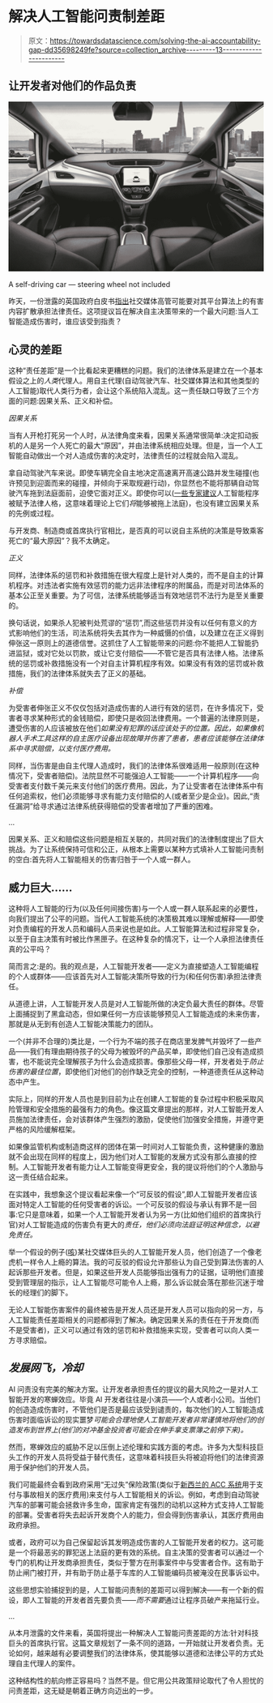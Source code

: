 # 解决人工智能问责制差距

> 原文：<https://towardsdatascience.com/solving-the-ai-accountability-gap-dd35698249fe?source=collection_archive---------13----------------------->

## 让开发者对他们的作品负责

![](img/ec7ae5bf524767932234c3f1fe483f9d.png)

A self-driving car — steering wheel not included

昨天，一份泄露的英国政府白皮书[指出](https://www.theguardian.com/technology/2019/apr/04/social-media-bosses-could-be-liable-for-harmful-content-leaked-uk-plan-reveals)社交媒体高管可能要对其平台算法上的有害内容扩散承担法律责任。这项提议旨在解决自主决策带来的一个最大问题:当人工智能造成伤害时，谁应该受到指责？

## **心灵的差距**

这种“责任差距”是一个比看起来更糟糕的问题。我们的法律体系是建立在一个基本假设之上的*人类*代理人。用自主代理(自动驾驶汽车、社交媒体算法和其他类型的人工智能)取代人类行为者，会让这个系统陷入混乱。这一责任缺口导致了三个方面的问题:因果关系、正义和补偿。

*因果关系*

当有人开枪打死另一个人时，从法律角度来看，因果关系通常很简单:决定扣动扳机的人是另一个人死亡的最大“原因”，并由法律系统相应处理。但是，当一个人工智能自动做出一个对人造成伤害的决定时，法律责任的过程就会陷入混乱。

拿自动驾驶汽车来说。即使车辆完全自主地决定高速离开高速公路并发生碰撞(也许预见到迎面而来的碰撞，并倾向于采取规避行动)，你显然也不能将那辆自动驾驶汽车拖到法庭面前，迫使它面对正义。即使你可以([一些专家建议](https://www.academia.edu/37924523/Do_We_Need_New_Legal_Personhood_in_the_Age_of_Robots_and_AI)人工智能程序被赋予法律人格，这意味着理论上它们*将*能够被拖上法庭)，也没有建立因果关系的先例或过程。

与开发商、制造商或首席执行官相比，是否真的可以说自主系统的决策是导致乘客死亡的“最大原因”？我不太确定。

*正义*

同样，法律体系的惩罚和补救措施在很大程度上是针对人类的，而不是自主的计算机程序。对违法者实施有效惩罚的能力远非法律程序的附属品，而是对司法体系的基本公正至关重要。为了可信，法律系统能够适当有效地惩罚不法行为是至关重要的。

换句话说，如果杀人犯被判处荒谬的“惩罚”,而这些惩罚并没有以任何有意义的方式影响他们的生活，司法系统将失去其作为一种威慑的价值，以及建立在正义得到伸张这一原则上的道德信誉。这抓住了人工智能带来的问题:你不能把人工智能扔进监狱，或对它处以罚款，或让它支付赔偿——不管它是否具有法律人格。法律系统的惩罚或补救措施没有一个对自主计算机程序有效。如果没有有效的惩罚或补救措施，我们的法律体系就失去了正义的基础。

*补偿*

为受害者伸张正义不仅仅包括对造成伤害的人进行有效的惩罚，在许多情况下，受害者寻求某种形式的金钱赔偿，即使只是收回法律费用。一个普遍的法律原则是，遭受伤害的人应该被放在他们*如果没有犯罪的话应该处于的位置。因此，如果像机器人手术工具这样的自主医疗设备出现故障并伤害了患者，患者应该能够在法律体系中寻求赔偿，以支付医疗费用。*

同样，当伤害是由自主代理人造成时，我们的法律体系很难适用一般原则(在这种情况下，受害者赔偿)。法院显然不可能强迫人工智能——一个计算机程序——向受害者支付数千美元来支付他们的医疗费用。因此，为了让受害者在法律体系中有任何追索权，他们必须能够寻求有能力支付赔偿的人(或者至少是企业)。因此,“责任漏洞”给寻求通过法律系统获得赔偿的受害者增加了严重的困难。

…

因果关系、正义和赔偿这些问题是相互关联的，共同对我们的法律制度提出了巨大挑战。为了让系统保持可信和公正，从根本上需要以某种方式填补人工智能问责制的空白:首先将人工智能相关的伤害归咎于一个人或一群人。

## **威力巨大……**

这种将人工智能的行为(以及任何间接伤害)与一个人或一群人联系起来的必要性，向我们提出了公平的问题。当代人工智能系统的决策极其难以理解或解释——即使对负责编程的开发人员和编码人员来说也是如此。人工智能算法和过程非常复杂，以至于自主决策有时被比作黑匣子。在这种复杂的情况下，让一个人承担法律责任真的公平吗？

简而言之:是的。我的观点是，人工智能开发者——定义为直接塑造人工智能编程的个人或群体——应该首先对人工智能决策所导致的行为(和任何伤害)承担法律责任。

从道德上讲，人工智能开发人员是对人工智能所做的决定负最大责任的群体。尽管上面捕捉到了黑盒动态，但如果任何一方应该能够预见人工智能造成的未来伤害，那就是从无到有创造人工智能决策能力的团队。

一个(并非不合理的)类比是，一个行为不端的孩子在商店里发脾气并毁坏了一些产品——我们有理由期待孩子的父母为被毁坏的产品买单，即使他们自己没有造成损害，也不能说完全理解孩子为什么会造成损害。像那些父母一样，开发者处于*防止伤害的最佳位置*，即使他们对他们的创作缺乏完全的控制，一种道德责任从这种动态中产生。

实际上，同样的开发人员也是到目前为止在创建人工智能的复杂过程中积极采取风险管理和安全措施的最强有力的角色。像这篇文章提出的那样，对人工智能开发人员施加法律责任，会对该群体产生强烈的激励，促使他们加强安全措施，并遵守更严格的风险缓解框架。

如果像监管机构或制造商这样的团体在第一时间对人工智能负责，这种健康的激励就不会出现在同样的程度上，因为他们对人工智能的发展方式没有那么直接的控制。人工智能开发者有能力让人工智能变得更安全，我的提议将他们的个人激励与这一责任结合起来。

在实践中，我想象这个提议看起来像一个“可反驳的假设”,即人工智能开发者应该面对特定人工智能的任何受害者的诉讼。一个可反驳的假设与承认有罪不是一回事:它只是意味着，如果一个人工智能开发者认为另一方(比如他们组织的首席执行官)对人工智能造成的伤害负有更大的*责任，他们必须向法庭证明这种信念，以避免责任。*

举一个假设的例子([咳](https://www.bbc.com/news/technology-44640959))某社交媒体巨头的人工智能开发人员，他们创造了一个像老虎机一样令人上瘾的算法。我的可反驳的假设允许那些认为自己受到算法伤害的人起诉那些开发者。但是，如果这些开发人员能够指出强有力的证据，证明他们直接受到管理层的指示，让人工智能尽可能令人上瘾，那么诉讼就会落在那些沉迷于增长的经理们的脚下。

无论人工智能伤害案件的最终被告是开发人员还是开发人员可以指向的另一方，与人工智能责任差距相关的问题都得到了解决。确定因果关系的责任在于开发商(而不是受害者)，正义可以通过有效的惩罚和补救措施来实现，受害者可以向人类一方寻求赔偿。

## *发展网飞，冷却*

AI 问责没有完美的解决方案。让开发者承担责任的提议的最大风险之一是对人工智能开发的寒蝉效应。毕竟 AI 开发者往往是小演员——个人或者小公司。当他们的创造造成伤害时，不管他们是否是最应该受到谴责的，每次他们的人工智能造成伤害时面临诉讼的现实噩梦*可能会合理地使人工智能开发者非常谨慎地将他们的创造发布到世界上(他们的对冲基金投资者可能会在伸手拿支票簿之前停下来)。*

然而，寒蝉效应的威胁不足以压倒上述伦理和实践方面的考虑。许多为大型科技巨头工作的开发人员将受益于替代责任，这意味着科技巨头将被迫将他们的法律资源用于保护他们的开发人员。

我们可能最终会看到政府采用“无过失”保险政策(类似于[新西兰的 ACC 系统](https://www.acc.co.nz/)用于支付与事故相关的医疗费用)来支付与人工智能相关的诉讼。例如，考虑到自动驾驶汽车的部署可能会拯救许多生命，国家肯定有强烈的动机以这种方式支持人工智能的部署。受害者将失去起诉开发商个人的能力，但会得到伤害承认，其医疗费用由政府承担。

或者，政府可以为自己保留起诉其发明造成伤害的人工智能开发者的权力。这可能是一个将最恶劣的罪犯送上法庭的更有效的系统。自主决策的受害者可以通过一个专门的机构让开发商承担责任，类似于警方在刑事案件中与受害者合作。这有助于防止闸门被打开，并有助于防止基于车库的人工智能编码员被淹没在民事诉讼中。

这些思想实验捕捉到的是，人工智能问责制的差距可以得到解决——有一个新的假设，即人工智能的开发者首先要负责——*而不需要*通过让程序员破产来拖延行业。

…

从本月泄露的文件来看，英国将提出一种解决人工智能问责差距的方法:针对科技巨头的首席执行官。这篇文章规划了一条不同的道路，一开始就让开发者负责。无论如何，越来越有必要调整我们的法律体系，使其能够以道德和法律公平的方式处理自主代理人的案件。

这种结构性的航向修正容易吗？当然不是。但它用公共政策辩论取代了令人担忧的问责差距，这无疑是朝着正确方向迈出的一步。